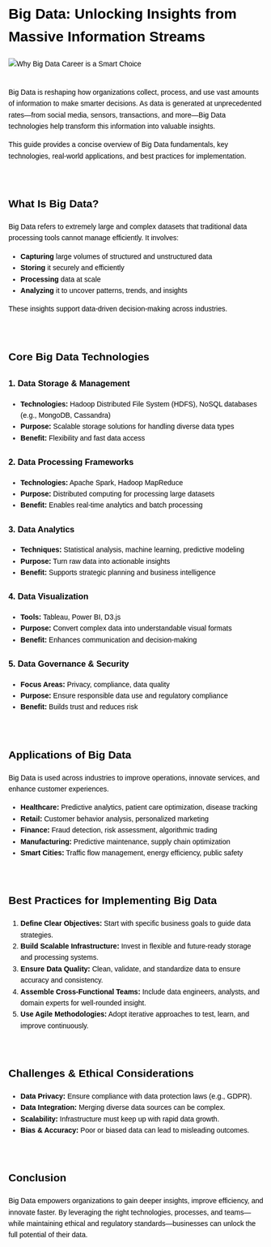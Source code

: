 <div style="color: #000000; font-family: sans-serif; line-height: 1.6;">

  <h1>Big Data: Unlocking Insights from Massive Information Streams</h1>

  <img src="https://cloudxlab.com/blog/wp-content/uploads/2018/04/why-Big-Data-Career-is-a-smart-choice.jpg" alt="Why Big Data Career is a Smart Choice" style="max-width: 100%; height: auto; margin-bottom: 20px;" />

  <p>Big Data is reshaping how organizations collect, process, and use vast amounts of information to make smarter decisions. As data is generated at unprecedented rates—from social media, sensors, transactions, and more—Big Data technologies help transform this information into valuable insights.</p>

  <p>This guide provides a concise overview of Big Data fundamentals, key technologies, real-world applications, and best practices for implementation.</p>

  <br />

  <h2>What Is Big Data?</h2>

  <p>Big Data refers to extremely large and complex datasets that traditional data processing tools cannot manage efficiently. It involves:</p>

  <ul>
    <li><strong>Capturing</strong> large volumes of structured and unstructured data</li>
    <li><strong>Storing</strong> it securely and efficiently</li>
    <li><strong>Processing</strong> data at scale</li>
    <li><strong>Analyzing</strong> it to uncover patterns, trends, and insights</li>
  </ul>

  <p>These insights support data-driven decision-making across industries.</p>

  <br />

  <h2>Core Big Data Technologies</h2>

  <h3>1. Data Storage & Management</h3>
  <ul>
    <li><strong>Technologies:</strong> Hadoop Distributed File System (HDFS), NoSQL databases (e.g., MongoDB, Cassandra)</li>
    <li><strong>Purpose:</strong> Scalable storage solutions for handling diverse data types</li>
    <li><strong>Benefit:</strong> Flexibility and fast data access</li>
  </ul>

  <h3>2. Data Processing Frameworks</h3>
  <ul>
    <li><strong>Technologies:</strong> Apache Spark, Hadoop MapReduce</li>
    <li><strong>Purpose:</strong> Distributed computing for processing large datasets</li>
    <li><strong>Benefit:</strong> Enables real-time analytics and batch processing</li>
  </ul>

  <h3>3. Data Analytics</h3>
  <ul>
    <li><strong>Techniques:</strong> Statistical analysis, machine learning, predictive modeling</li>
    <li><strong>Purpose:</strong> Turn raw data into actionable insights</li>
    <li><strong>Benefit:</strong> Supports strategic planning and business intelligence</li>
  </ul>

  <h3>4. Data Visualization</h3>
  <ul>
    <li><strong>Tools:</strong> Tableau, Power BI, D3.js</li>
    <li><strong>Purpose:</strong> Convert complex data into understandable visual formats</li>
    <li><strong>Benefit:</strong> Enhances communication and decision-making</li>
  </ul>

  <h3>5. Data Governance & Security</h3>
  <ul>
    <li><strong>Focus Areas:</strong> Privacy, compliance, data quality</li>
    <li><strong>Purpose:</strong> Ensure responsible data use and regulatory compliance</li>
    <li><strong>Benefit:</strong> Builds trust and reduces risk</li>
  </ul>

  <br />

  <h2>Applications of Big Data</h2>

  <p>Big Data is used across industries to improve operations, innovate services, and enhance customer experiences.</p>

  <ul>
    <li><strong>Healthcare:</strong> Predictive analytics, patient care optimization, disease tracking</li>
    <li><strong>Retail:</strong> Customer behavior analysis, personalized marketing</li>
    <li><strong>Finance:</strong> Fraud detection, risk assessment, algorithmic trading</li>
    <li><strong>Manufacturing:</strong> Predictive maintenance, supply chain optimization</li>
    <li><strong>Smart Cities:</strong> Traffic flow management, energy efficiency, public safety</li>
  </ul>

  <br />

  <h2>Best Practices for Implementing Big Data</h2>

  <ol>
    <li><strong>Define Clear Objectives:</strong> Start with specific business goals to guide data strategies.</li>
    <li><strong>Build Scalable Infrastructure:</strong> Invest in flexible and future-ready storage and processing systems.</li>
    <li><strong>Ensure Data Quality:</strong> Clean, validate, and standardize data to ensure accuracy and consistency.</li>
    <li><strong>Assemble Cross-Functional Teams:</strong> Include data engineers, analysts, and domain experts for well-rounded insight.</li>
    <li><strong>Use Agile Methodologies:</strong> Adopt iterative approaches to test, learn, and improve continuously.</li>
  </ol>

  <br />

  <h2>Challenges & Ethical Considerations</h2>

  <ul>
    <li><strong>Data Privacy:</strong> Ensure compliance with data protection laws (e.g., GDPR).</li>
    <li><strong>Data Integration:</strong> Merging diverse data sources can be complex.</li>
    <li><strong>Scalability:</strong> Infrastructure must keep up with rapid data growth.</li>
    <li><strong>Bias & Accuracy:</strong> Poor or biased data can lead to misleading outcomes.</li>
  </ul>

  <br />

  <h2>Conclusion</h2>

  <p>Big Data empowers organizations to gain deeper insights, improve efficiency, and innovate faster. By leveraging the right technologies, processes, and teams—while maintaining ethical and regulatory standards—businesses can unlock the full potential of their data.</p>

</div>

